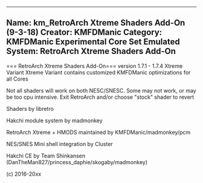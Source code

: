 -----------------------
Name: km_RetroArch Xtreme Shaders Add-On (9-3-18)
Creator: KMFDManic
Category: KMFDManic Experimental Core Set
Emulated System: RetroArch Xtreme Shaders Add-On
-----------------------
=== RetroArch Xtreme Shaders Add-On===
version 1.7.1 - 1.7.4 Xtreme Variant
Xtreme Variant contains customized KMFDManic optimizations for all Cores

Not all shaders will work on both NESC/SNESC.  Some may not work, or may be
too cpu intensive.  Exit RetroArch and/or choose "stock" shader to revert

Shaders by libretro

Hakchi module system by madmonkey

RetroArch Xtreme + HMODS maintained by KMFDManic/madmonkey/pcm

NES/SNES Mini shell integration by Cluster

Hakchi CE by Team Shinkansen (DanTheMan827/princess_daphie/skogaby/madmonkey)

(c) 2016-20xx
